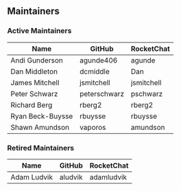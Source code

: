 ## Maintainers

### Active Maintainers
| Name | GitHub | RocketChat |
| --- | --- | --- |
| Andi Gunderson | agunde406 | agunde |
| Dan Middleton | dcmiddle | Dan |
| James Mitchell | jsmitchell | jsmitchell |
| Peter Schwarz | peterschwarz | pschwarz |
| Richard Berg | rberg2 | rberg2
| Ryan Beck-Buysse | rbuysse | rbuysse
| Shawn Amundson | vaporos | amundson |



### Retired Maintainers
| Name | GitHub | RocketChat |
| --- | --- | --- |
| Adam Ludvik | aludvik | adamludvik |
